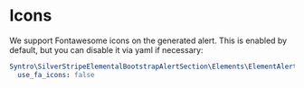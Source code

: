 # Icons

We support Fontawesome icons on the generated alert. This is enabled by default,
but you can disable it via yaml if necessary:

```yaml
Syntro\SilverStripeElementalBootstrapAlertSection\Elements\ElementAlertSection:
  use_fa_icons: false
```
